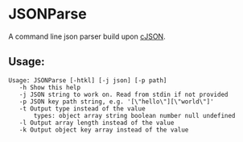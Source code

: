 # JSONParse
A command line json parser build upon [cJSON](https://github.com/DaveGamble/cJSON).
## Usage:
```shell
Usage: JSONParse [-htkl] [-j json] [-p path]
   -h Show this help
   -j JSON string to work on. Read from stdin if not provided
   -p JSON key path string, e.g. '[\"hello\"][\"world\"]'
   -t Output type instead of the value
       types: object array string boolean number null undefined
   -l Output array length instead of the value
   -k Output object key array instead of the value
```
